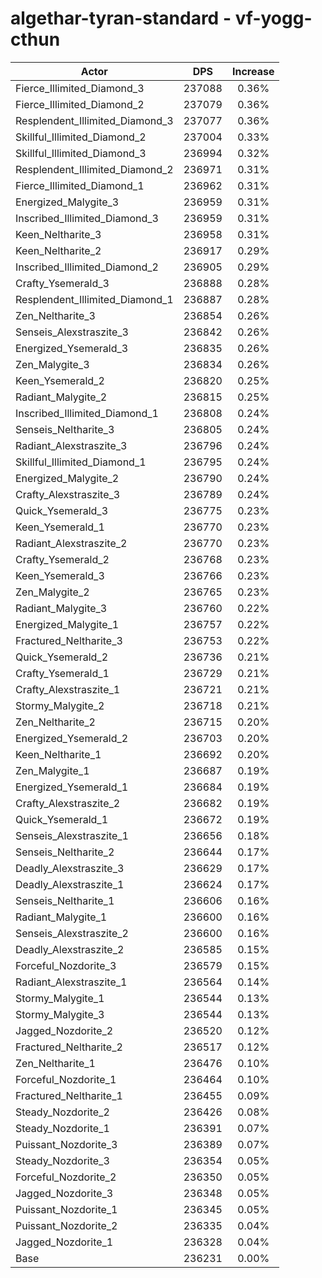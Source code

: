 # algethar-tyran-standard - vf-yogg-cthun
| Actor | DPS | Increase |
|---|:---:|:---:|
|Fierce_Illimited_Diamond_3|237088|0.36%|
|Fierce_Illimited_Diamond_2|237079|0.36%|
|Resplendent_Illimited_Diamond_3|237077|0.36%|
|Skillful_Illimited_Diamond_2|237004|0.33%|
|Skillful_Illimited_Diamond_3|236994|0.32%|
|Resplendent_Illimited_Diamond_2|236971|0.31%|
|Fierce_Illimited_Diamond_1|236962|0.31%|
|Energized_Malygite_3|236959|0.31%|
|Inscribed_Illimited_Diamond_3|236959|0.31%|
|Keen_Neltharite_3|236958|0.31%|
|Keen_Neltharite_2|236917|0.29%|
|Inscribed_Illimited_Diamond_2|236905|0.29%|
|Crafty_Ysemerald_3|236888|0.28%|
|Resplendent_Illimited_Diamond_1|236887|0.28%|
|Zen_Neltharite_3|236854|0.26%|
|Senseis_Alexstraszite_3|236842|0.26%|
|Energized_Ysemerald_3|236835|0.26%|
|Zen_Malygite_3|236834|0.26%|
|Keen_Ysemerald_2|236820|0.25%|
|Radiant_Malygite_2|236815|0.25%|
|Inscribed_Illimited_Diamond_1|236808|0.24%|
|Senseis_Neltharite_3|236805|0.24%|
|Radiant_Alexstraszite_3|236796|0.24%|
|Skillful_Illimited_Diamond_1|236795|0.24%|
|Energized_Malygite_2|236790|0.24%|
|Crafty_Alexstraszite_3|236789|0.24%|
|Quick_Ysemerald_3|236775|0.23%|
|Keen_Ysemerald_1|236770|0.23%|
|Radiant_Alexstraszite_2|236770|0.23%|
|Crafty_Ysemerald_2|236768|0.23%|
|Keen_Ysemerald_3|236766|0.23%|
|Zen_Malygite_2|236765|0.23%|
|Radiant_Malygite_3|236760|0.22%|
|Energized_Malygite_1|236757|0.22%|
|Fractured_Neltharite_3|236753|0.22%|
|Quick_Ysemerald_2|236736|0.21%|
|Crafty_Ysemerald_1|236729|0.21%|
|Crafty_Alexstraszite_1|236721|0.21%|
|Stormy_Malygite_2|236718|0.21%|
|Zen_Neltharite_2|236715|0.20%|
|Energized_Ysemerald_2|236703|0.20%|
|Keen_Neltharite_1|236692|0.20%|
|Zen_Malygite_1|236687|0.19%|
|Energized_Ysemerald_1|236684|0.19%|
|Crafty_Alexstraszite_2|236682|0.19%|
|Quick_Ysemerald_1|236672|0.19%|
|Senseis_Alexstraszite_1|236656|0.18%|
|Senseis_Neltharite_2|236644|0.17%|
|Deadly_Alexstraszite_3|236629|0.17%|
|Deadly_Alexstraszite_1|236624|0.17%|
|Senseis_Neltharite_1|236606|0.16%|
|Radiant_Malygite_1|236600|0.16%|
|Senseis_Alexstraszite_2|236600|0.16%|
|Deadly_Alexstraszite_2|236585|0.15%|
|Forceful_Nozdorite_3|236579|0.15%|
|Radiant_Alexstraszite_1|236564|0.14%|
|Stormy_Malygite_1|236544|0.13%|
|Stormy_Malygite_3|236544|0.13%|
|Jagged_Nozdorite_2|236520|0.12%|
|Fractured_Neltharite_2|236517|0.12%|
|Zen_Neltharite_1|236476|0.10%|
|Forceful_Nozdorite_1|236464|0.10%|
|Fractured_Neltharite_1|236455|0.09%|
|Steady_Nozdorite_2|236426|0.08%|
|Steady_Nozdorite_1|236391|0.07%|
|Puissant_Nozdorite_3|236389|0.07%|
|Steady_Nozdorite_3|236354|0.05%|
|Forceful_Nozdorite_2|236350|0.05%|
|Jagged_Nozdorite_3|236348|0.05%|
|Puissant_Nozdorite_1|236345|0.05%|
|Puissant_Nozdorite_2|236335|0.04%|
|Jagged_Nozdorite_1|236328|0.04%|
|Base|236231|0.00%|
